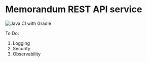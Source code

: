 # Memorandum REST API service

![Java CI with Gradle](https://github.com/KyriakosPatsias/memorandum-rest-service/workflows/Java%20CI%20with%20Gradle/badge.svg)

To Do:
1. Logging
2. Security
3. Observability
